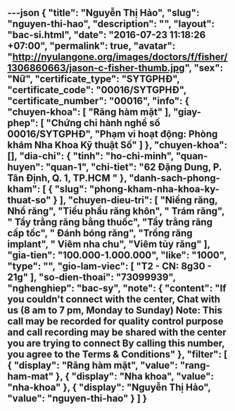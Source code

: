 ---json
{
    "title": "Nguyễn Thị Hảo",
    "slug": "nguyen-thi-hao",
    "description": "",
    "layout": "bac-si.html",
    "date": "2016-07-23 11:18:26 +07:00",
    "permalink": true,
    "avatar": "http://nyulangone.org/images/doctors/f/fisher/1306860663/jason-c-fisher-thumb.jpg",
    "sex": "Nữ",
    "certificate_type": "SYTGPHĐ",
    "certificate_code": "00016/SYTGPHĐ",
    "certificate_number": "00016",
    "info": {
        "chuyen-khoa": [
            "Răng hàm mặt"
        ],
        "giay-phep": [
            "Chứng chỉ hành nghề số 00016/SYTGPHĐ",
            "Phạm vi hoạt động: Phòng khám  Nha Khoa Kỹ thuật Số"
        ]
    },
    "chuyen-khoa": [],
    "dia-chi": {
        "tinh": "ho-chi-minh",
        "quan-huyen": "quan-1",
        "chi-tiet": "62 Đặng Dung, P. Tân Định, Q. 1, TP.HCM "
    },
    "danh-sach-phong-kham": [
        {
            "slug": "phong-kham-nha-khoa-ky-thuat-so"
        }
    ],
    "chuyen-dieu-tri": [
        "Niềng răng, Nhổ răng",
        "Tiểu phẩu răng khôn",
        " Trám răng",
        " Tẩy trằng răng bằng thuốc",
        "Tẩy trằng răng cấp tốc",
        " Đánh bóng răng",
        "Trồng răng implant",
        " Viêm nha chu",
        "Viêm tủy răng"
    ],
    "gia-tien": "100.000-1.000.000",
    "like": "1000",
    "type": "",
    "gio-lam-viec": [
        "T2 - CN: 8g30 - 21g"
    ],
    "so-dien-thoai": "73099939",
    "nghenghiep": "bac-sy",
    "note": {
        "content": "If you couldn't connect with the center, Chat with us (8 am to 7 pm, Monday to Sunday) Note: This call may be recorded for quality control purpose and call recording may be shared with the center you are trying to connect By calling this number, you agree to the Terms & Conditions"
    },
    "filter": [
        {
            "display": "Răng hàm mặt",
            "value": "rang-ham-mat"
        },
        {
            "display": "Nha khoa",
            "value": "nha-khoa"
        },
        {
            "display": "Nguyễn Thị Hảo",
            "value": "nguyen-thi-hao"
        }
    ]
}
---
